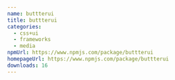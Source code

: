 ```yaml
---
name: buttterui
title: buttterui
categories:
  - css+ui
  - frameworks
  - media
npmUrl: https://www.npmjs.com/package/buttterui
homepageUrl: https://www.npmjs.com/package/buttterui
downloads: 16
---
```

